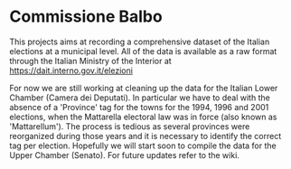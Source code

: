 # Commissione Balbo
This projects aims at recording a comprehensive dataset of the Italian elections at a municipal level. All of the data is available as a raw format through the Italian Ministry of the Interior at https://dait.interno.gov.it/elezioni

For now we are still working at cleaning up the data for the Italian Lower Chamber (Camera dei Deputati). In particular we have to deal with the absence of a 'Province' tag for the towns for the 1994, 1996 and 2001 elections, when the Mattarella electoral law was in force (also known as 'Mattarellum'). The process is tedious as several provinces were reorganized during those years and it is necessary to identify the correct tag per election. Hopefully we will start soon to compile the data for the Upper Chamber (Senato). For future updates refer to the wiki.
